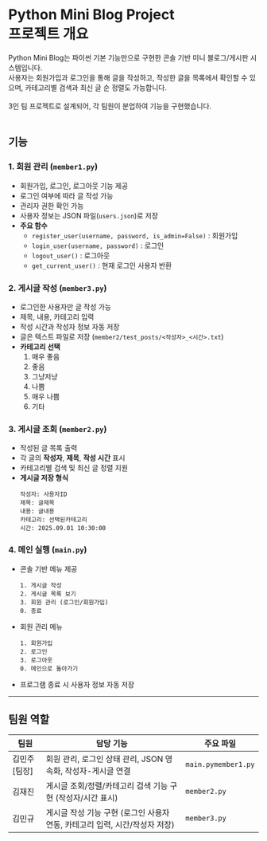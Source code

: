<h1>
  Python Mini Blog Project<br>
  프로젝트 개요
</h1>
</h3>
Python Mini Blog는 파이썬 기본 기능만으로 구현한 콘솔 기반 미니 블로그/게시판 시스템입니다.<br>
사용자는 회원가입과 로그인을 통해 글을 작성하고, 작성한 글을 목록에서 확인할 수 있으며, 카테고리별 검색과 최신 글 순 정렬도 가능합니다.<br>
<br>
3인 팀 프로젝트로 설계되어, 각 팀원이 분업하여 기능을 구현했습니다.
</h3>
<br><br>

<!-- 기능 섹션 -->
<h2>기능</h2>

<h3>1. 회원 관리 (<code>member1.py</code>)</h3>
<ul>
  <li>회원가입, 로그인, 로그아웃 기능 제공</li>
  <li>로그인 여부에 따라 글 작성 가능</li>
  <li>관리자 권한 확인 가능</li>
  <li>사용자 정보는 JSON 파일(<code>users.json</code>)로 저장</li>
  <li><strong>주요 함수</strong>
    <ul>
      <li><code>register_user(username, password, is_admin=False)</code> : 회원가입</li>
      <li><code>login_user(username, password)</code> : 로그인</li>
      <li><code>logout_user()</code> : 로그아웃</li>
      <li><code>get_current_user()</code> : 현재 로그인 사용자 반환</li>
    </ul>
  </li>
</ul>

<h3>2. 게시글 작성 (<code>member3.py</code>)</h3>
<ul>
  <li>로그인한 사용자만 글 작성 가능</li>
  <li>제목, 내용, 카테고리 입력</li>
  <li>작성 시간과 작성자 정보 자동 저장</li>
  <li>글은 텍스트 파일로 저장 (<code>member2/test_posts/&lt;작성자&gt;_&lt;시간&gt;.txt</code>)</li>
  <li><strong>카테고리 선택</strong>
    <ol>
      <li>매우 좋음</li>
      <li>좋음</li>
      <li>그냥저냥</li>
      <li>나쁨</li>
      <li>매우 나쁨</li>
      <li>기타</li>
    </ol>
  </li>
</ul>

<h3>3. 게시글 조회 (<code>member2.py</code>)</h3>
<ul>
  <li>작성된 글 목록 출력</li>
  <li>각 글의 <strong>작성자</strong>, <strong>제목</strong>, <strong>작성 시간</strong> 표시</li>
  <li>카테고리별 검색 및 최신 글 정렬 지원</li>
  <li><strong>게시글 저장 형식</strong>
    <pre><code>작성자: 사용자ID
제목: 글제목
내용: 글내용
카테고리: 선택된카테고리
시간: 2025.09.01 10:30:00
</code></pre>
  </li>
</ul>

<h3>4. 메인 실행 (<code>main.py</code>)</h3>
<ul>
  <li>콘솔 기반 메뉴 제공
    <pre><code>1. 게시글 작성
2. 게시글 목록 보기
3. 회원 관리 (로그인/회원가입)
0. 종료
</code></pre>
  </li>
  <li>회원 관리 메뉴
    <pre><code>1. 회원가입
2. 로그인
3. 로그아웃
0. 메인으로 돌아가기
</code></pre>
  </li>
  <li>프로그램 종료 시 사용자 정보 자동 저장</li>
</ul>

<hr/>

<!-- 역할 섹션 -->
<h2>팀원 역할</h2>
<table>
  <thead>
    <tr>
      <th>팀원</th>
      <th>담당 기능</th>
      <th>주요 파일</th>
    </tr>
  </thead>
  <tbody>
    <tr>
      <td>김민주[팀장]</td>
      <td>회원 관리, 로그인 상태 관리, JSON 영속화, 작성자-게시글 연결</td>
      <td><code>main.py</code><code>member1.py</code></td>
    </tr>
    <tr>
      <td>김재진</td>
      <td>게시글 조회/정렬/카테고리 검색 기능 구현 (작성자/시간 표시)</td>
      <td><code>member2.py</code></td>
    </tr>
    <tr>
      <td>김민규</td>
      <td>게시글 작성 기능 구현 (로그인 사용자 연동, 카테고리 입력, 시간/작성자 저장)</td>
      <td><code>member3.py</code></td>
    </tr>
  </tbody>
</table>

